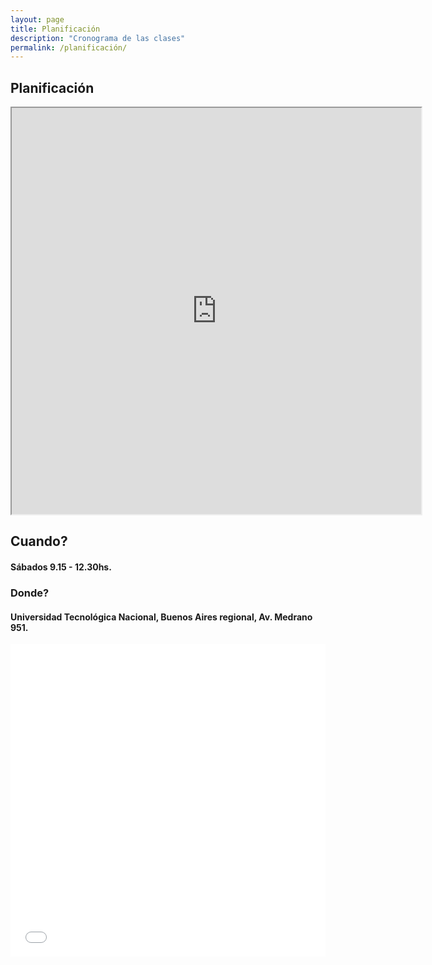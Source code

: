 ```yaml
---
layout: page
title: Planificación
description: "Cronograma de las clases"
permalink: /planificación/
---
```


## Planificación

<iframe style="width: 130%; height:650px"
  src="https://docs.google.com/spreadsheets/d/1i53oPODT_3F8lXMZ_i9ib5rDio2GORdXJJsGVXXPT-A/pubhtml?gid=1990663131&single=true">
  </iframe>


## Cuando?

#### Sábados 9.15 - 12.30hs.

### Donde?

#### Universidad Tecnológica Nacional, Buenos Aires regional, Av. Medrano 951.

<div><div class="sites-embed-align-left-wrapping-off"><div class="sites-embed-border-on sites-embed sites-embed-full-width" style="width:100%;"><div class="sites-embed-object-title" style="display:none;">Av Medrano 951</div><div class="sites-embed-content sites-embed-type-map"><iframe src="//maps.google.com/?ll=-34.598583%2C-58.420272&amp;spn=0.021549%2C0.060081&amp;ie=UTF8&amp;z=14&amp;t=roadmap&amp;sll=-34.598583%2C-58.420272&amp;sspn=0.021549%2C0.060081&amp;q=Av%20Medrano%20951%2C%20Buenos%20Aires%2C%20Ciudad%20Aut%C3%B3noma%20de%20Buenos%20Aires%2C%20Argentina%20(Av%20Medrano%20951)&amp;output=embed" title="Av Medrano 951" width="100%" height="500" frameborder="0" class="map_embed" scrolling="no"></iframe></div></div></div></div>